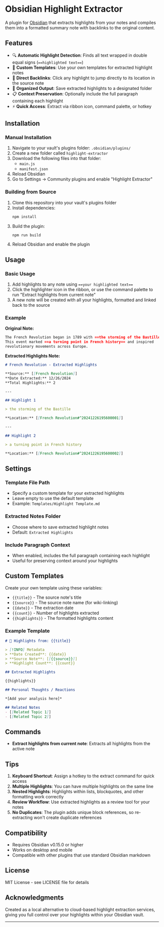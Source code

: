 # Obsidian Highlight Extractor

A plugin for [Obsidian](https://obsidian.md) that extracts highlights from your notes and compiles them into a formatted summary note with backlinks to the original content.

## Features

- 🔍 **Automatic Highlight Detection**: Finds all text wrapped in double equal signs (`==highlighted text==`)
- 📝 **Custom Templates**: Use your own templates for extracted highlight notes
- 🔗 **Direct Backlinks**: Click any highlight to jump directly to its location in the source note
- 📁 **Organized Output**: Save extracted highlights to a designated folder
- 📋 **Context Preservation**: Optionally include the full paragraph containing each highlight
- ⚡ **Quick Access**: Extract via ribbon icon, command palette, or hotkey

## Installation

### Manual Installation

1. Navigate to your vault's plugins folder: `.obsidian/plugins/`
2. Create a new folder called `highlight-extractor`
3. Download the following files into that folder:
   - `main.js`
   - `manifest.json`
4. Reload Obsidian
5. Go to Settings → Community plugins and enable "Highlight Extractor"

### Building from Source

1. Clone this repository into your vault's plugins folder
2. Install dependencies:
   ```bash
   npm install
   ```
3. Build the plugin:
   ```bash
   npm run build
   ```
4. Reload Obsidian and enable the plugin

## Usage

### Basic Usage

1. Add highlights to any note using `==your highlighted text==`
2. Click the highlighter icon in the ribbon, or use the command palette to run "Extract highlights from current note"
3. A new note will be created with all your highlights, formatted and linked back to the source

### Example

**Original Note:**
```markdown
The French Revolution began in 1789 with ==the storming of the Bastille==. 
This event marked ==a turning point in French history== and inspired 
revolutionary movements across Europe.
```

**Extracted Highlights Note:**
```markdown
# French Revolution - Extracted Highlights

**Source:** [[French Revolution]]
**Date Extracted:** 12/26/2024
**Total Highlights:** 2

---

## Highlight 1

> the storming of the Bastille

**Location:** [[French Revolution#^20241226195600001]]

---

## Highlight 2

> a turning point in French history

**Location:** [[French Revolution#^20241226195600002]]
```

## Settings

### Template File Path
- Specify a custom template for your extracted highlights
- Leave empty to use the default template
- Example: `Templates/Highlight Template.md`

### Extracted Notes Folder
- Choose where to save extracted highlight notes
- Default: `Extracted Highlights`

### Include Paragraph Context
- When enabled, includes the full paragraph containing each highlight
- Useful for preserving context around your highlights

## Custom Templates

Create your own template using these variables:

- `{{title}}` - The source note's title
- `{{source}}` - The source note name (for wiki-linking)
- `{{date}}` - The extraction date
- `{{count}}` - Number of highlights extracted
- `{{highlights}}` - The formatted highlights content

### Example Template

```markdown
# 📌 Highlights from: {{title}}

> [!INFO] Metadata
> **Date Created**: {{date}}
> **Source Note**: [[{{source}}]]
> **Highlight Count**: {{count}}

## Extracted Highlights

{{highlights}}

## Personal Thoughts / Reactions

*[Add your analysis here]*

## Related Notes
- [[Related Topic 1]]
- [[Related Topic 2]]
```

## Commands

- **Extract highlights from current note**: Extracts all highlights from the active note

## Tips

1. **Keyboard Shortcut**: Assign a hotkey to the extract command for quick access
2. **Multiple Highlights**: You can have multiple highlights on the same line
3. **Nested Highlights**: Highlights within lists, blockquotes, and other formatting work correctly
4. **Review Workflow**: Use extracted highlights as a review tool for your notes
5. **No Duplicates**: The plugin adds unique block references, so re-extracting won't create duplicate references

## Compatibility

- Requires Obsidian v0.15.0 or higher
- Works on desktop and mobile
- Compatible with other plugins that use standard Obsidian markdown

## License

MIT License - see LICENSE file for details

## Acknowledgments

Created as a local alternative to cloud-based highlight extraction services, giving you full control over your highlights within your Obsidian vault.

---
